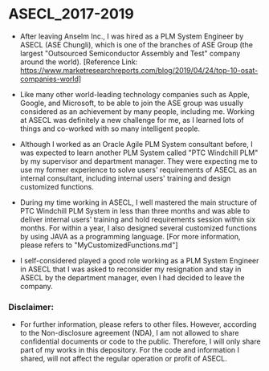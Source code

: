 # ASECL_2017-2019

* After leaving Anselm Inc., I was hired as a PLM System Engineer by ASECL (ASE Chungli), which is one of the branches of ASE Group (the largest "Outsourced Semiconductor Assembly and Test" company around the world). [Reference Link: https://www.marketresearchreports.com/blog/2019/04/24/top-10-osat-companies-world]

* Like many other world-leading technology companies such as Apple, Google, and Microsoft, to be able to join the ASE group was usually considered as an achievement by many people, including me. Working at ASECL was definitely a new challenge for me, as I learned lots of things and co-worked with so many intelligent people.

* Although I worked as an Oracle Agile PLM System consultant before, I was expected to learn another PLM System called "PTC Windchill PLM" by my supervisor and department manager. They were expecting me to use my former experience to solve users' requirements of ASECL as an internal consultant, including internal users' training and design customized functions.

* During my time working in ASECL, I well mastered the main structure of PTC Windchill PLM System in less than three months and was able to deliver internal users' training and hold requirements session within six months. For within a year, I also designed several customized functions by using JAVA as a programming language. [For more information, please refers to "MyCustomizedFunctions.md"]

* I self-considered played a good role working as a PLM System Engineer in ASECL that I was asked to reconsider my resignation and stay in ASECL by the department manager, even I had decided to leave the company.

### Disclaimer:

* For further information, please refers to other files. However, according to the Non-disclosure agreement (NDA), I am not allowed to share confidential documents or code to the public. Therefore, I will only share part of my works in this depository. For the code and information I shared, will not affect the regular operation or profit of ASECL.
